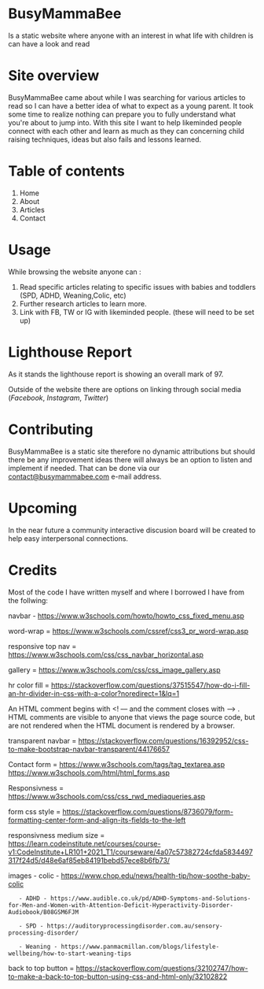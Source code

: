 # BusyMammaBee #

Is a static website where anyone with an interest in what life with children is can have a look and read


# Site overview #

 BusyMammaBee came about while I was searching for various articles to read so I can have a better idea of what to expect as a young parent. It took some time to realize nothing can prepare you to fully understand what you're about to jump into. With this site I want to help likeminded people connect with each other and learn as much as they can concerning child raising techniques, ideas but also fails and lessons learned.

 # Table of contents #
 
 1. Home
 2. About
 3. Articles
 5. Contact

# Usage #

While browsing the website anyone can :

1. Read specific articles relating to specific issues with babies and toddlers (SPD, ADHD, Weaning,Colic, etc)
2. Further research articles to learn more.
3. Link with FB, TW or IG with likeminded people. (these will need to be set up)

# Lighthouse Report #

As it stands the lighthouse report is showing an overall mark of 97.

Outside of the website there are options on linking through social media (*Facebook*, *Instagram*,  *Twitter*)

# Contributing #

BusyMammaBee is a static site therefore no dynamic attributions but should there be any improvement ideas there will always be an option to listen and implement if needed. That can be done via our contact@busymammabee.com e-mail address.

# Upcoming #

In the near future a community interactive discusion board will be created to help easy interpersonal connections.

# Credits #

Most of the code I have written myself and where I borrowed I have from the follwing:

navbar - https://www.w3schools.com/howto/howto_css_fixed_menu.asp

word-wrap = https://www.w3schools.com/cssref/css3_pr_word-wrap.asp

responsive top nav = https://www.w3schools.com/css/css_navbar_horizontal.asp

gallery = https://www.w3schools.com/css/css_image_gallery.asp

hr color fill = https://stackoverflow.com/questions/37515547/how-do-i-fill-an-hr-divider-in-css-with-a-color?noredirect=1&lq=1

An HTML comment begins with <! –– and the comment closes with ––> . HTML comments are visible to anyone that views the page source code, but are not rendered when the HTML document is rendered by a browser.

transparent navbar  = https://stackoverflow.com/questions/16392952/css-to-make-bootstrap-navbar-transparent/44176657

Contact form = https://www.w3schools.com/tags/tag_textarea.asp
               https://www.w3schools.com/html/html_forms.asp

Responsivness = https://www.w3schools.com/css/css_rwd_mediaqueries.asp

form css style = https://stackoverflow.com/questions/8736079/form-formatting-center-form-and-align-its-fields-to-the-left

responsivness medium size = https://learn.codeinstitute.net/courses/course-v1:CodeInstitute+LR101+2021_T1/courseware/4a07c57382724cfda5834497317f24d5/d48e6af85eb84191bebd57ece8b6fb73/

images - colic - https://www.chop.edu/news/health-tip/how-soothe-baby-colic

       - ADHD - https://www.audible.co.uk/pd/ADHD-Symptoms-and-Solutions-for-Men-and-Women-with-Attention-Deficit-Hyperactivity-Disorder-Audiobook/B08GSM6FJM

       - SPD - https://auditoryprocessingdisorder.com.au/sensory-processing-disorder/

       - Weaning - https://www.panmacmillan.com/blogs/lifestyle-wellbeing/how-to-start-weaning-tips

back to top button = https://stackoverflow.com/questions/32102747/how-to-make-a-back-to-top-button-using-css-and-html-only/32102822